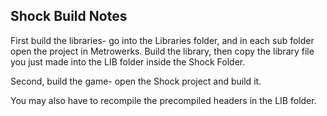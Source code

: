 Shock Build Notes
----------------

First build the libraries- go into the Libraries folder, and in each sub folder open the project in Metrowerks.  Build the library, then copy the library file you just made into the LIB folder inside the Shock Folder.

Second, build the game- open the Shock project and build it.

You may also have to recompile the precompiled headers in the LIB folder.


